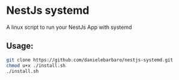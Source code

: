 # NestJs systemd
A linux script to run your NestJs App with systemd

## Usage:
```bash
git clone https://github.com/danielebarbaro/nestjs-systemd.git
chmod u+x ./install.sh
./install.sh
```
